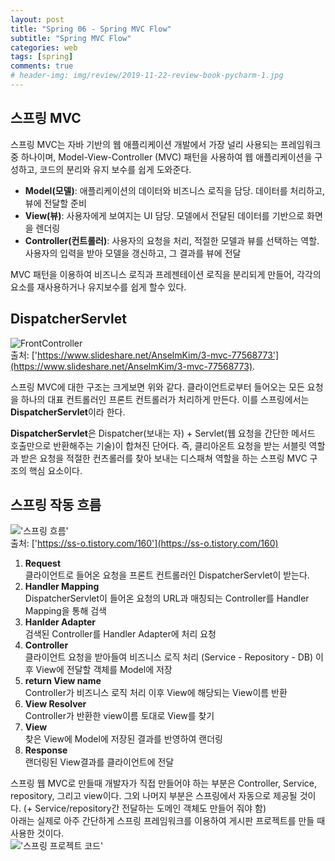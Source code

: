 ```yaml
---  
layout: post  
title: "Spring 06 - Spring MVC Flow"  
subtitle: "Spring MVC Flow"  
categories: web  
tags: [spring]   
comments: true  
# header-img: img/review/2019-11-22-review-book-pycharm-1.jpg  
---  
```

  
## 스프링 MVC
스프링 MVC는 자바 기반의 웹 애플리케이션 개발에서 가장 널리 사용되는 프레임워크 중 하나이며, Model-View-Controller (MVC) 패턴을 사용하여 웹 애플리케이션을 구성하고, 코드의 분리와 유지 보수를 쉽게 도와준다.
- **Model(모델)**: 애플리케이션의 데이터와 비즈니스 로직을 담당. 데이터를 처리하고, 뷰에 전달할 준비
- **View(뷰)**: 사용자에게 보여지는 UI 담당. 모델에서 전달된 데이터를 기반으로 화면을 렌더링
- **Controller(컨트롤러)**: 사용자의 요청을 처리, 적절한 모델과 뷰를 선택하는 역할. 사용자의 입력을 받아 모델을 갱신하고, 그 결과를 뷰에 전달

MVC 패턴을 이용하여 비즈니스 로직과 프레젠테이션 로직을 분리되게 만들어, 각각의 요소를 재사용하거나 유지보수를 쉽게 할수 있다.

## DispatcherServlet
![FrontController](https://zzangkkmin.github.io/assets/img/postImages/2024-08-30-web-spring-06-FrontController.png)  
출처: ['https://www.slideshare.net/AnselmKim/3-mvc-77568773'](https://www.slideshare.net/AnselmKim/3-mvc-77568773).

스프링 MVC에 대한 구조는 크게보면 위와 같다. 클라이언트로부터 들어오는 모든 요청을 하나의 대표 컨트롤러인 프론트 컨트롤러가 처리하게 만든다. 이를 스프링에서는 **DispatcherServlet**이라 한다.  

**DispatcherServlet**은 Dispatcher(보내는 자) + Servlet(웹 요청을 간단한 메서드 호출만으로 반환해주는 기술)이 합쳐진 단어다. 즉, 클리아온트 요청을 받는 서블릿 역할과 받은 요청을 적절한 컨츠롤러를 찾아 보내는 디스패쳐 역할을 하는 스프링 MVC 구조의 핵심 요소이다.   


## 스프링 작동 흐름
!['스프링 흐름'](https://zzangkkmin.github.io/assets/img/postImages/2024-08-30-web-spring-06-Flow.png)  
출처: ['https://ss-o.tistory.com/160'](https://ss-o.tistory.com/160)

1. **Request**  
    클라이언트로 들어온 요청을 프론트 컨트롤러인 DispatcherServlet이 받는다.
2. **Handler Mapping**  
    DispatcherServlet이 들어온 요청의 URL과 매칭되는 Controller를 Handler Mapping을 통해 검색
3. **Hanlder Adapter**  
    검색된 Controller를 Handler Adapter에 처리 요청
4. **Controller**  
    클라이언트 요청을 받아들여 비즈니스 로직 처리 (Service - Repository - DB) 이후 View에 전달할 객체를 Model에 저장
5. **return View name**  
    Controller가 비즈니스 로직 처리 이후 View에 해당되는 View이름 반환
6. **View Resolver**  
    Controller가 반환한 view이름 토대로 View를 찾기
7. **View**  
    찾은 View에 Model에 저장된 결과를 반영하여 랜더링 
8. **Response**  
   랜더링된 View결과를 클라이언트에 전달

스프링 웹 MVC로 만들때 개발자가 직접 만들어야 하는 부분은 Controller, Service, repository, 그리고 view이다. 그외 나머지 부분은 스프링에서 자동으로 제공될 것이다. (+ Service/repository간 전달하는 도메인 객체도 만들어 줘야 함)  
아래는 실제로 아주 간단하게 스프링 프레임워크를 이용하여 게시판 프로젝트를 만들 때 사용한 것이다.  
!['스프링 프로젝트 코드'](https://zzangkkmin.github.io/assets/img/postImages/2024-08-30-web-spring-06-UsingCodes.png)  